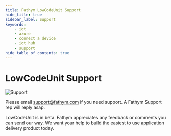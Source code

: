 ```yaml
---
title: Fathym LowCodeUnit Support
hide_title: true
sidebar_label: Support
keywords:
    - iot
    - azure
    - connect a device
    - iot hub
    - support
hide_table_of_contents: true
---
```


# LowCodeUnit Support

![Support](/img/beta.png)

Please email <a href="mailto:support@fathym.com">support@fathym.com</a> if you need support. A Fathym Support rep will reply asap.

LowCodeUnit is in beta. Fathym appreciates any feedback or comments you can send our way. We want your help
to build the easiest to use application delivery product today.
